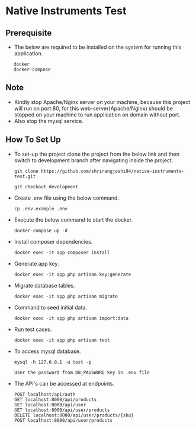 # Native Instruments Test

## Prerequisite

- The below are required to be installed on the system for running this application.

 ```
    docker
    docker-compose
  ```
## Note

- Kindly stop Apache/Nginx server on your machine, because this project will run on port:80, for this web-server(Apache/Nginx) should be stopped on your machine to run application on domain without port.
- Also stop the mysql service.

## How To Set Up

- To set-up the project clone the project from the below link and then switch to development branch after navigating inside the project.

  ```
  git clone https://github.com/shrirangjoshi94/native-instruments-test.git
  
  git checkout development
  ```

- Create .env file using the below command.

  ```
  cp .env.example .env
  ```
  
- Execute the below command to start the docker.

  ```
  docker-compose up -d
  ```

- Install composer dependencies.

  ```
  docker exec -it app composer install
  ```
  
- Generate app key.

  ```
  docker exec -it app php artisan key:generate
  ```

- Migrate database tables.

  ```
  docker exec -it app php artisan migrate
  ```

- Command to seed initial data.

  ```
  docker exec -it app php artisan import:data
  ```

- Run test cases.

  ```
  docker exec -it app php artisan test
  ```

- To access mysql database.

  ```
  mysql -h 127.0.0.1 -u test -p
  
  User the password from DB_PASSWORD key in .env file
  ```

- The API's can be accessed at endpoints.

  ```
  POST localhost/api/auth
  GET localhost:8000/api/products
  GET localhost:8000/api/user
  GET localhost:8000/api/user/products
  DELETE localhost:8000/api/user/products/{sku}
  POST localhost:8000/api/user/products
  ```
